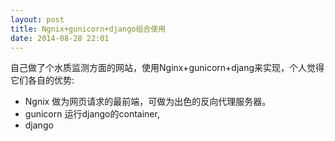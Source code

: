 ```yaml
---
layout: post
title: Ngnix+gunicorn+django组合使用 
date: 2014-08-28 22:01
---
```


自己做了个水质监测方面的网站，使用Nginx+gunicorn+djang来实现，个人觉得它们各自的优势:  

+ Ngnix 做为网页请求的最前端，可做为出色的反向代理服务器。  
+ gunicorn 运行django的container, 
+ django 


